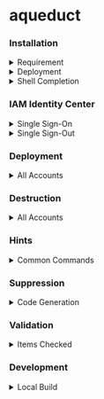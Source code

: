 # aqueduct

### Installation

<details>
<summary>Requirement</summary>

AWS Command Line Interface (AWS CLI) Version 2

```
curl "https://awscli.amazonaws.com/awscli-exe-linux-x86_64.zip" -o "awscliv2.zip"
unzip awscliv2.zip
sudo ./aws/install
aws --version
```

https://docs.aws.amazon.com/cli/latest/userguide/getting-started-install.html

</details>

<details>
<summary>Deployment</summary>

```
pip install aqueduct-utility
```

</details>

<details>
<summary>Shell Completion</summary>

```
aqueduct --install-completion
```

</details>

### IAM Identity Center 

<details>
<summary>Single Sign-On</summary>

```
$ aqueduct login
Identity Store: portal
SSO Region: us-east-2
SSO Role: AWSAdministratorAccess
CLI Region: us-east-2
CLI Output: json
Authenticated!!
```

</details>

<details>
<summary>Single Sign-Out</summary>

```
$ aqueduct logout 
Logged Out!!
```

</details>

### Deployment

<details>
<summary>All Accounts</summary>

```
$ aqueduct deploy
Deploy Folder: test
Deploy [y/N]: y
--------------------------------------
Deploy AccountName 123456789012
--------------------------------------

✨  Synthesis time: 10.9s

TestStack: building assets...

[0%] start: Building 93a9449a1ac92f796d777916aae26c4c0e5740a72635c27014a56be5bcd35e4d:123456789012-us-east-2
[100%] success: Built 93a9449a1ac92f796d777916aae26c4c0e5740a72635c27014a56be5bcd35e4d:123456789012-us-east-2

TestStack: assets built

TestStack: deploying...
[0%] start: Publishing 93a9449a1ac92f796d777916aae26c4c0e5740a72635c27014a56be5bcd35e4d:123456789012-us-east-2
[100%] success: Published 93a9449a1ac92f796d777916aae26c4c0e5740a72635c27014a56be5bcd35e4d:123456789012-us-east-2
TestStack: creating CloudFormation changeset...

 ✅  TestStack

✨  Deployment time: 16.51s

Stack ARN:
arn:aws:cloudformation:us-east-2:123456789012:stack/TestStack/58a84490-6931-11ed-ab5a-0a2c7b97f37e

✨  Total time: 27.41s

```

</details>

### Destruction

<details>
<summary>All Accounts</summary>

```
$ aqueduct destroy
Destroy Folder: test
Destroy [y/N]: y
--------------------------------------
Destroy AccountName 123456789012
--------------------------------------
TestStack: destroying...

 ✅  TestStack: destroyed

```

</details>

### Hints

<details>
<summary>Common Commands</summary>

```
$ aqueduct hints

** INSTALLATION **

npm install -g aws-cdk
npm install -g npm@9.6.7
npm install -g node@18.0.0 --force

** APPLICATION **

cdk init app --language python
python3 -m venv .venv
source .venv/bin/activate
pip3 install -r requirements.txt --upgrade

** GITIGNORE **

echo .~c9* > ~/.gitignore
echo cdk.context.json >> ~/.gitignore
git config --global core.excludesfile ~/.gitignore
```

</details>

### Suppression

<details>
<summary>Code Generation</summary>

https://constructs.dev/packages/cdk-nag

```
$ aqueduct nag
{"id":"AwsSolutions-IAM4","reason":"The IAM user, role, or group uses AWS managed policies."},
```

</details>

### Validation

<details>
<summary>Items Checked</summary>


 - Deploy Folder
 - Destroy Folder
 - Output Format

</details>

### Development

<details>
<summary>Local Build</summary>

```
python setup.py install --user
```

</details>
